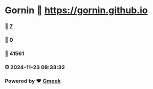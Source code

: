 # Gornin :link: https://gornin.github.io 
### :page_facing_up: [7](https://gornin.github.io/tag.html) 
### :speech_balloon: 0 
### :hibiscus: 41561 
### :alarm_clock: 2024-11-23 08:33:32 
### Powered by :heart: [Gmeek](https://github.com/Meekdai/Gmeek)
